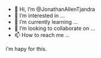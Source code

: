 - 👋 Hi, I’m @JonathanAllenTjandra
- 👀 I’m interested in ...
- 🌱 I’m currently learning ...
- 💞️ I’m looking to collaborate on ...
- 📫 How to reach me ...

<!---
JonathanAllenTjandra/JonathanAllenTjandra is a ✨ special ✨ repository because its `README.md` (this file) appears on your GitHub profile.
You can click the Preview link to take a look at your changes.
--->i'm hapy for this.
